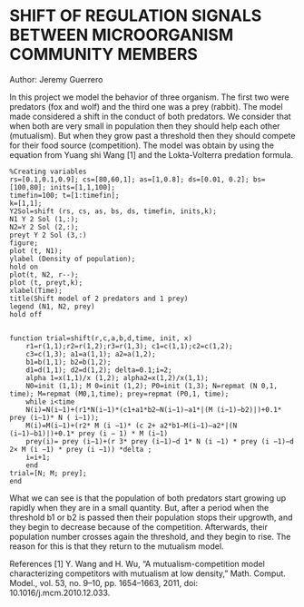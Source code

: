 # SHIFT OF REGULATION SIGNALS BETWEEN MICROORGANISM COMMUNITY MEMBERS

Author: Jeremy Guerrero 

In this project we model the behavior of three organism. The first two were predators (fox and wolf) and the third one was a prey (rabbit). 
The model made considered a shift in the conduct of both predators. We consider that when both are very small in population then they should help each other (mutualism). But when they grow past a threshold then they should compete for their food source (competition). The model was obtain by using the equation from Yuang shi Wang [1] and the Lokta-Volterra predation formula. 

	%Creating variables 
	rs=[0.1,0.1,0.9]; cs=[80,60,1]; as=[1,0.8]; ds=[0.01, 0.2]; bs=[100,80]; inits=[1,1,100];
	timefin=100; t=[1:timefin];
	k=[1,1];
	Y2Sol=shift (rs, cs, as, bs, ds, timefin, inits,k);
	N1 Y 2 Sol (1,:);
	N2=Y 2 Sol (2,:);
	preyt Y 2 Sol (3,:)
	figure;
	plot (t, N1);
	ylabel (Density of population);
	hold on
	plot(t, N2, r--);
	plot (t, preyt,k);
	xlabel(Time);
	title(Shift model of 2 predators and 1 prey)
	legend (N1, N2, prey)
	hold off


	function trial=shift(r,c,a,b,d,time, init, x) 
		r1=r(1,1);r2=r(1,2);r3=r(1,3); c1=c(1,1);c2=c(1,2);
		c3=c(1,3); a1=a(1,1); a2=a(1,2);
		b1=b(1,1); b2=b(1,2);
		d1=d(1,1); d2=d(1,2); delta=0.1;i=2;
		alpha 1=x(1,1)/x (1,2); alpha2=x(1,2)/x(1,1);
		N0=init (1,1); M 0=init (1,2); P0=init (1,3); N=repmat (N 0,1, time); M=repmat (M0,1,time); prey=repmat (P0,1, time);
		while i<time
		N(i)=N(i−1)+(r1*N(i−1)*(c1+a1*b2−N(i−1)−a1*|(M (i−1)−b2)|)+0.1* prey (i−1)* N ( i−1)); 
		M(i)=M(i−1)+(r2* M (i −1)* (c 2+ a2*b1–M(i−1)—a2*|(N (i−1)−b1)|)+0.1* prey (i − 1) * M (i−1) 
		prey(i)= prey (i−1)+(r 3* prey (i−1)−d 1* N (i −1) * prey (i −1)−d 2× M (i −1) * prey (i −1)) *delta ;
		i=i+1; 
		end
	trial=[N; M; prey];
	end

What we can see is that the population of both predators start growing up rapidly when they are in a small quantity. But, after a period when the threshold b1 or b2 is passed then their population stops their upgrowth, and they begin to decrease because of the competition. Afterwards, their population number crosses again the threshold, and they begin to rise. The reason for this is that they return to the mutualism model.



References
[1]	Y. Wang and H. Wu, “A mutualism-competition model characterizing competitors with mutualism at low density,” Math. Comput. Model., vol. 53, no. 9–10, pp. 1654–1663, 2011, doi: 10.1016/j.mcm.2010.12.033.

